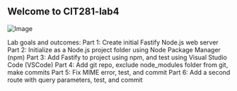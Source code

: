 ## Welcome to CIT281-lab4
![Image](https://images.pexels.com/photos/2058128/pexels-photo-2058128.jpeg?auto=compress&cs=tinysrgb&dpr=1&w=500)

Lab goals and outcomes:
Part 1: Create initial Fastify Node.js web server 
Part 2: Initialize as a Node.js project folder using Node Package Manager (npm) 
Part 3: Add Fastify to project using npm, and test using Visual Studio Code (VSCode) 
Part 4: Add git repo, exclude node_modules folder from git, make commits 
Part 5: Fix MIME error, test, and commit 
Part 6: Add a second route with query parameters, test, and commit
